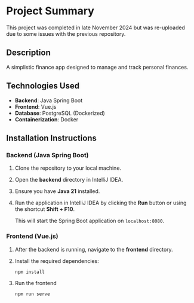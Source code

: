 # Project Summary

This project was completed in late November 2024 but was re-uploaded due to some issues with the previous repository.

## Description

A simplistic finance app designed to manage and track personal finances.

## Technologies Used

- **Backend**: Java Spring Boot
- **Frontend**: Vue.js
- **Database**: PostgreSQL (Dockerized)
- **Containerization**: Docker

## Installation Instructions

### Backend (Java Spring Boot)

1. Clone the repository to your local machine.
   
2. Open the **backend** directory in IntelliJ IDEA.

3. Ensure you have **Java 21** installed.

4. Run the application in IntelliJ IDEA by clicking the **Run** button or using the shortcut **Shift + F10**.

   This will start the Spring Boot application on `localhost:8080`.

### Frontend (Vue.js)

1. After the backend is running, navigate to the **frontend** directory.

2. Install the required dependencies:

   ```bash
   npm install

3. Run the frontend
 
   ```bash
   npm run serve

